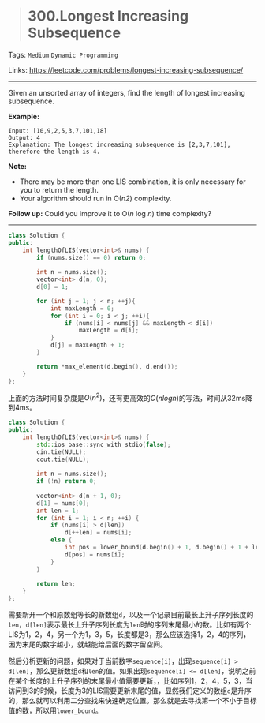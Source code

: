 > # 300.Longest Increasing Subsequence

Tags: `Medium` `Dynamic Programming`

Links: <https://leetcode.com/problems/longest-increasing-subsequence/>

---

Given an unsorted array of integers, find the length of longest increasing subsequence.

**Example:**

```
Input: [10,9,2,5,3,7,101,18]
Output: 4 
Explanation: The longest increasing subsequence is [2,3,7,101], therefore the length is 4. 
```

**Note:**

- There may be more than one LIS combination, it is only necessary for you to return the length.
- Your algorithm should run in O(*n2*) complexity.

**Follow up:** Could you improve it to O(*n* log *n*) time complexity?

---

```c++
class Solution {
public:
    int lengthOfLIS(vector<int>& nums) {
        if (nums.size() == 0) return 0;
        
        int n = nums.size();
        vector<int> d(n, 0);
        d[0] = 1;

        for (int j = 1; j < n; ++j){
        	int maxLength = 0;
        	for (int i = 0; i < j; ++i){
        		if (nums[i] < nums[j] && maxLength < d[i])
        			maxLength = d[i];
        	}
        	d[j] = maxLength + 1;
        }

        return *max_element(d.begin(), d.end());
    }
};
```

上面的方法时间复杂度是$O(n^2)$，还有更高效的$O(nlogn)$的写法，时间从32ms降到4ms。

```c++
class Solution {
public:
    int lengthOfLIS(vector<int>& nums) {
        std::ios_base::sync_with_stdio(false);
        cin.tie(NULL);
        cout.tie(NULL);
        
        int n = nums.size();
        if (!n) return 0;
        
        vector<int> d(n + 1, 0);
        d[1] = nums[0];
        int len = 1;
        for (int i = 1; i < n; ++i) {
            if (nums[i] > d[len]) 
                d[++len] = nums[i];
            else {
                int pos = lower_bound(d.begin() + 1, d.begin() + 1 + len, nums[i]) - d.begin();
                d[pos] = nums[i];
            }
        }
        
        return len;
    }
};
```

需要新开一个和原数组等长的新数组`d`，以及一个记录目前最长上升子序列长度的`len`，`d[len]`表示最长上升子序列长度为`len`时的序列末尾最小的数。比如有两个LIS为1，2，4，另一个为1，3，5，长度都是3，那么应该选择1，2，4的序列，因为末尾的数字越小，就越能给后面的数字留空间。

然后分析更新的问题，如果对于当前数字`sequence[i]`，出现`sequence[i] > d[len]`，那么更新数组`d`和`len`的值。如果出现`sequence[i] <= d[len]`，说明之前在某个长度的上升子序列的末尾最小值需要更新，，比如序列1，2，4，5，3，当访问到3的时候，长度为3的LIS需要更新末尾的值，显然我们定义的数组`d`是升序的，那么就可以利用二分查找来快速确定位置。那么就是去寻找第一个不小于目标值的数，所以用`lower_bound`。